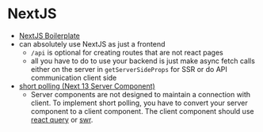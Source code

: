 # NextJS

- [NextJS Boilerplate](https://github.com/ixartz/Next-js-Boilerplate)
- can absolutely use NextJS as just a frontend
  - `/api` is optional for creating routes that are not react pages
  - all you have to do to use your backend is just make async fetch calls either on the server in `getServerSideProps` for SSR or do API communication client side
- [short polling (Next 13 Server Component)](https://stackoverflow.com/questions/75955126)
  - Server components are not designed to maintain a connection with client. To implement short polling, you have to convert your server component to a client component. The client component should use [react query](https://tanstack.com/query/v4/docs/react/guides/initial-query-data) or [swr](https://swr.vercel.app/docs/with-nextjs#pre-rendering-with-default-data).
